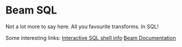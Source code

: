# Beam SQL
Not a lot more to say here. All you favourite transforms. In SQL!

Some interesting links:
[Interactive SQL shell info](https://beam.apache.org/documentation/dsls/sql/shell/)
[Beam Documentation](https://beam.apache.org/documentation/dsls/sql/overview/)

